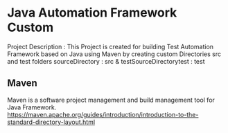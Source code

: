# Java Automation Framework Custom

Project Description :
This Project is created for building Test Automation Framework based on Java using Maven by creating custom Directories src and test folders
sourceDirectory : src & 
testSourceDirectorytest : test

## Maven
Maven is a software project management and build management tool for Java Framework.
https://maven.apache.org/guides/introduction/introduction-to-the-standard-directory-layout.html
